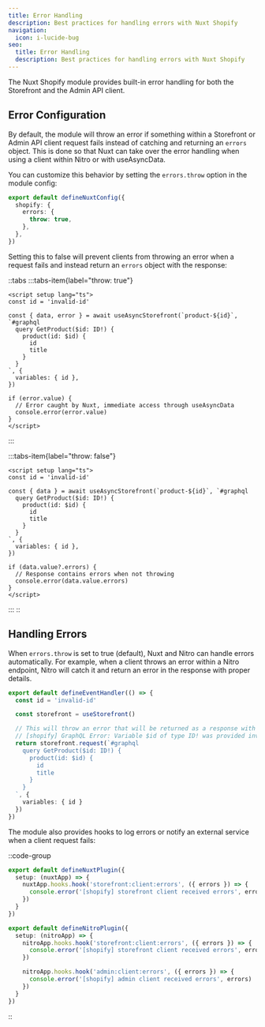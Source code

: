 ```yaml
---
title: Error Handling
description: Best practices for handling errors with Nuxt Shopify
navigation:
  icon: i-lucide-bug
seo:
  title: Error Handling
  description: Best practices for handling errors with Nuxt Shopify
---
```


The Nuxt Shopify module provides built-in error handling for both the Storefront and the Admin API client.

## Error Configuration

By default, the module will throw an error if something within a Storefront or Admin API client request fails instead of catching and returning an `errors` object.
This is done so that Nuxt can take over the error handling when using a client within Nitro or with useAsyncData.

You can customize this behavior by setting the `errors.throw` option in the module config:

```ts [~/nuxt.config.ts]
export default defineNuxtConfig({
  shopify: {
    errors: {
      throw: true,
    },
  },
})
```

Setting this to false will prevent clients from throwing an error when a request fails and instead return an `errors` object with the response:

::tabs
  :::tabs-item{label="throw: true"}
  ```vue [~/app/pages/product.vue]
  <script setup lang="ts">
  const id = 'invalid-id'

  const { data, error } = await useAsyncStorefront(`product-${id}`, `#graphql
    query GetProduct($id: ID!) {
      product(id: $id) {
        id
        title
      }
    }
  `, { 
    variables: { id },
  })

  if (error.value) {
    // Error caught by Nuxt, immediate access through useAsyncData
    console.error(error.value)
  }
  </script>
  ```
  :::

  :::tabs-item{label="throw: false"}
  ```vue [~/app/pages/product.vue]
  <script setup lang="ts">
  const id = 'invalid-id'

  const { data } = await useAsyncStorefront(`product-${id}`, `#graphql
    query GetProduct($id: ID!) {
      product(id: $id) {
        id
        title
      }
    }
  `, { 
    variables: { id },
  })

  if (data.value?.errors) {
    // Response contains errors when not throwing
    console.error(data.value.errors)
  }
  </script>
  ```
  :::
::

## Handling Errors

When `errors.throw` is set to true (default), Nuxt and Nitro can handle errors automatically.
For example, when a client throws an error within a Nitro endpoint, Nitro will catch it and return an error in the response with proper details.

```ts [~/server/api/product/[id].ts]
export default defineEventHandler(() => {
  const id = 'invalid-id'

  const storefront = useStorefront()

  // This will throw an error that will be returned as a response with error details
  // [shopify] GraphQL Error: Variable $id of type ID! was provided invalid value
  return storefront.request(`#graphql
    query GetProduct($id: ID!) {
      product(id: $id) {
        id
        title
      }
    }
  `, { 
    variables: { id }
  })
})
```

The module also provides hooks to log errors or notify an external service when a client request fails:

::code-group
```ts [~/plugins/errors.ts]
export default defineNuxtPlugin({
  setup: (nuxtApp) => {
    nuxtApp.hooks.hook('storefront:client:errors', ({ errors }) => {
      console.error('[shopify] storefront client received errors', errors)
    })
  }
})
```

```ts [~/server/plugins/errors.ts]
export default defineNitroPlugin({
  setup: (nitroApp) => {
    nitroApp.hooks.hook('storefront:client:errors', ({ errors }) => {
      console.error('[shopify] storefront client received errors', errors)
    })

    nitroApp.hooks.hook('admin:client:errors', ({ errors }) => {
      console.error('[shopify] admin client received errors', errors)
    })
  }
})
```
::
